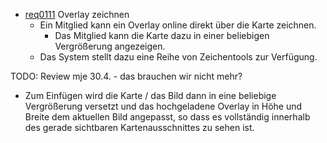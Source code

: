 * [req0111](https://github.com/PolitAktiv/politaktiv-requirements/tree/master/de/requirements/req0111.md) Overlay zeichnen
  * Ein Mitglied kann ein Overlay online direkt über die Karte zeichnen.
    * Das Mitglied kann die Karte dazu in einer beliebigen Vergrößerung angezeigen.
  * Das System stellt dazu eine Reihe von Zeichentools zur Verfügung.


TODO: Review mje 30.4. - das brauchen wir nicht mehr?
* Zum Einfügen wird die Karte / das Bild dann in eine beliebige Vergrößerung versetzt und das hochgeladene Overlay in Höhe und Breite dem aktuellen Bild angepasst, so dass es vollständig innerhalb des gerade sichtbaren Kartenausschnittes zu sehen ist.


